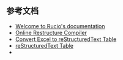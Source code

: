 

## 参考文档
- [Welcome to Rucio's documentation](https://rucio.cern.ch/documentation/)
- [Online Restructure Compiler](https://www.tutorialspoint.com/online_restructure_editor.php)
- [Convert Excel to reStructuredText Table](https://tableconvert.com/excel-to-restructuredtext)
- [reStructuredText Table](https://docs.espressif.com/projects/esp-docs/en/latest/writing-documentation/tables.html#list-table)
- 